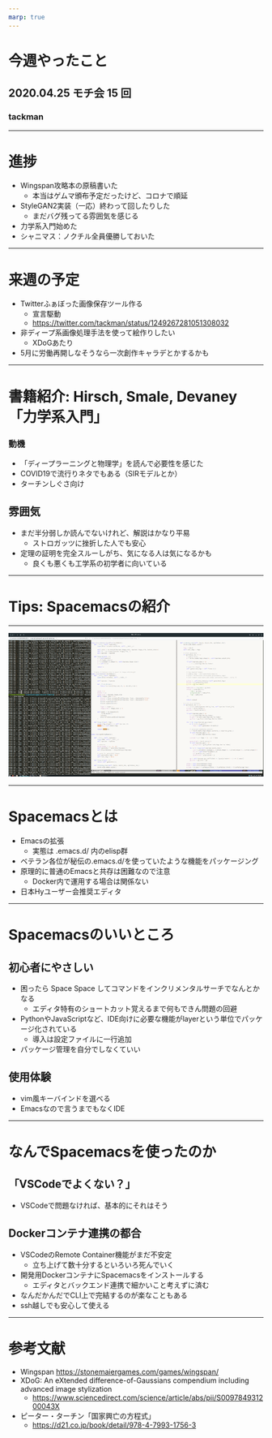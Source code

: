 ```yaml
---
marp: true
---
```


# 今週やったこと

## 2020.04.25 モチ会 15 回

### tackman

---

# 進捗

- Wingspan攻略本の原稿書いた
  - 本当はゲムマ頒布予定だったけど、コロナで順延
- StyleGAN2実装（一応）終わって回したりした
  - まだバグ残ってる雰囲気を感じる
- 力学系入門始めた
- シャニマス：ノクチル全員優勝しておいた

---

# 来週の予定

- Twitterふぁぼった画像保存ツール作る
  - 宣言駆動
  - https://twitter.com/tackman/status/1249267281051308032
- 非ディープ系画像処理手法を使って絵作りしたい
  - XDoGあたり
- 5月に労働再開しなそうなら一次創作キャラデとかするかも

---

# 書籍紹介: Hirsch, Smale, Devaney 「力学系入門」

### 動機

- 「ディープラーニングと物理学」を読んで必要性を感じた
- COVID19で流行りネタでもある（SIRモデルとか）
- ターチンしぐさ向け
  
## 雰囲気

- まだ半分弱しか読んでないけれど、解説はかなり平易
  - ストロガッツに挫折した人でも安心
- 定理の証明を完全スルーしがち、気になる人は気になるかも
  - 良くも悪くも工学系の初学者に向いている

---

# Tips: Spacemacsの紹介

---

![](spacemacs.png)

---

# Spacemacsとは

- Emacsの拡張
  - 実態は .emacs.d/ 内のelisp群
- ベテラン各位が秘伝の.emacs.d/を使っていたような機能をパッケージング
- 原理的に普通のEmacsと共存は困難なので注意
  - Docker内で運用する場合は関係ない
- 日本Hyユーザー会推奨エディタ

---

# Spacemacsのいいところ

## 初心者にやさしい

- 困ったら Space Space してコマンドをインクリメンタルサーチでなんとかなる
  - エディタ特有のショートカット覚えるまで何もできん問題の回避
- PythonやJavaScriptなど、IDE向けに必要な機能がlayerという単位でパッケージ化されている
  - 導入は設定ファイルに一行追加
- パッケージ管理を自分でしなくていい

## 使用体験

- vim風キーバインドを選べる
- Emacsなので言うまでもなくIDE

---

# なんでSpacemacsを使ったのか

## 「VSCodeでよくない？」

- VSCodeで問題なければ、基本的にそれはそう

## Dockerコンテナ連携の都合

- VSCodeのRemote Container機能がまだ不安定
  - 立ち上げて数十分するといろいろ死んでいく
- 開発用DockerコンテナにSpacemacsをインストールする
  - エディタとバックエンド連携で細かいこと考えずに済む
- なんだかんだでCLI上で完結するのが楽なこともある
- ssh越しでも安心して使える

---

# 参考文献

- Wingspan https://stonemaiergames.com/games/wingspan/
- XDoG: An eXtended difference-of-Gaussians compendium including advanced image stylization
  -  https://www.sciencedirect.com/science/article/abs/pii/S009784931200043X
-  ピーター・ターチン「国家興亡の方程式」
   -  https://d21.co.jp/book/detail/978-4-7993-1756-3